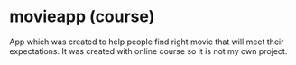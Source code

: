 # movieapp (course)

App which was created to help people find right movie that will meet their expectations. It was created with online course so it is not my own project.  



